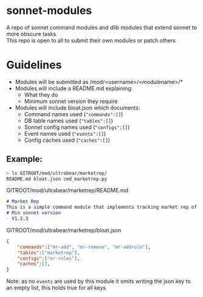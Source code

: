 # sonnet-modules
A repo of sonnet command modules and dlib modules that extend sonnet to more obscure tasks  
This repo is open to all to submit their own modules or patch others
# Guidelines
- Modules will be submitted as /mod/\<username\>/\<modulename\>/\*
- Modules will include a README.md explaining:
  - What they do
  - Minimum sonnet version they require
- Modules will include bloat.json which documents:
  - Command names used (`"commands":[]`)
  - DB table names used (`"tables":[]`)
  - Sonnet config names used (`"configs":[]`)
  - Event names used (`"events":[]`)
  - Config caches used (`"caches":[]`)
## Example:
```bash
> ls GITROOT/mod/ultrabear/marketrep/
README.md bloat.json cmd_marketrep.py
```
GITROOT/mod/ultrabear/marketrep/README.md
```md
# Market Rep
This is a simple command module that implements tracking market rep of members
# Min sonnet version
- V1.2.3
```
GITROOT/mod/ultrabear/marketrep/bloat.json
```json
{
	"commands":["mr-add", "mr-remove", "mr-addrole"],
	"tables":["marketrep"],
	"configs":["mr-roles"],
	"caches":[],
}
```
Note: as no `events` are used by this module it omits writing the json key to an empty list, this holds true for all keys
